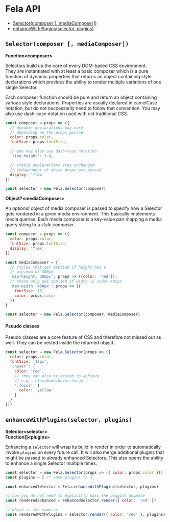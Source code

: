 # Fela API

* [Selector(composer [, mediaComposer])](#selectorcomposer-mediacomposer)
* [enhanceWithPlugins(selector, plugins)](#enhancewithpluginsselector-plugins)

## `Selector(composer [, mediaComposer])`
**Function\<composer>**

Selectors build up the core of every DOM-based CSS environment. <br>
They are instantiated with at least a basic composer which is a pure function of dynamic properties that returns an object containing style declarations which provides the ability to render multiple variations of one single Selector.

Each composer function should be pure and return an object containing various style declarations. Properties are usually declared in camelCase notation, but do not neccessarily need to follow that convention. You may also use dash-case notation used with old traditional CSS.  

```javascript
const composer = props => ({
  // dynamic declarations may vary
  // depending on the props passed
  color: props.color,
  fontSize: props.fontSize,

  // you may also use dash-case notation
  'line-height': 1.4,

  // static declarations stay unchanged
  // independent of which props are passed
  display: 'flex'
})

const selector = new Fela.Selector(composer)
```

**Object?\<mediaComposer>**

An *optional* object of media composer is passed to specify how a Selector gets rendered in a given media environment. This basically implements media queries.
Each media composer is a key-value pair mapping a media query string to a *style composer*.

```javascript
const composer = props => ({
  color: props.color,
  fontSize: props.fontSize,
  display: 'flex'
})

const mediaComposer = {
  // styles that get applied if height has a
  // minimum of 300px
  'min-height: 300px': props => ({color: 'red'}),
  // those only get applied if width is under 401px
  'max-width: 400px': props => ({
    fontSize: 12,
    color: props.color
  })
}

const selector = new Fela.Selector(composer, mediaComposer)
```

#### Pseudo classes
Pseudo classes are a core feature of CSS and therefore not missed out as well. They can be nested inside the returned object.
```javascript
const selector = new Fela.Selector(props => ({
  color: props.color,
  fontSize: '12px',
  ':hover': {
    color: 'red',
    // they can also be nested to achieve
    // e.g. .className:hover:focus
    ':focus': {
      color: 'yellow'
    }
  }
}))
```

## `enhanceWithPlugins(selector, plugins)`
**Selector\<selector>**<br>
**Function[]\<plugins>**

Enhancing a `selector` will wrap its build in render in order to automatically invoke `plugins` on every future call. It will also merge additional plugins that might be passed to already enhanced Selectors. This also opens the ability to enhance a single Selector multiple times.
```javascript
const selector = new Fela.Selector(props => ({ color: props.color }))
const plugins = [ /* some plugins */ ]

const enhancedSelector = Fela.enhanceWithPlugins(selector, plugins)

// now you do not need to explicitly pass the plugins anymore
const renderedEnhanced = enhancedSelector.render({ color: 'red' })

// which is the same as
const renderedWithPlugins = selector.render({ color: 'red' }, plugins)
```
